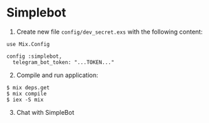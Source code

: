 # Simplebot

1. Create new file `config/dev_secret.exs` with the following content:
  ```
  use Mix.Config

  config :simplebot,
    telegram_bot_token: "...TOKEN..."
  ```

2. Compile and run application:
  ```
  $ mix deps.get
  $ mix compile
  $ iex -S mix
  ```

3. Chat with SimpleBot
